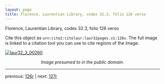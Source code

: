 ```yaml
---
layout: page
title: Florence, Laurentian Library, codex 32.3, folio 126 verso
---
```


Florence, Laurentian Library, codex 32.3, folio 126 verso

Cite this object as `urn:cite2:citelaur:laur32pages.v1:126v`.  The full image is linked to a citation tool you can use to cite regions of the image.

[![laur32_3_00260](http://www.homermultitext.org/iipsrv?IIIF=/project/homer/pyramidal/deepzoom/citelaur/laur32imgs/v1/laur32_3_00260.tif/full/800,/0/default.jpg)](http://www.homermultitext.org/ict2/?urn=urn:cite2:citelaur:laur32imgs.v1:laur32_3_00260) 

<p style="text-align: center; font-style: italic;">Image presumed to in the public domain.</p>

---

previous: [126r](../126r/) | next: [127r](../127r/)